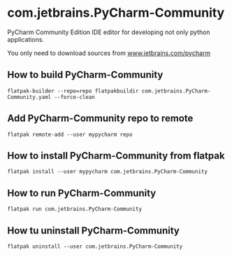 # com.jetbrains.PyCharm-Community

PyCharm Community Edition IDE editor for developing not only python applications.

You only need to download sources from www.jetbrains.com/pycharm

## How to build PyCharm-Community

```
flatpak-builder --repo=repo flatpakbuildir com.jetbrains.PyCharm-Community.yaml --force-clean
```

## Add PyCharm-Community repo to remote

```
flatpak remote-add --user mypycharm repo
```

## How to install PyCharm-Community from flatpak

```
flatpak install --user mypycharm com.jetbrains.PyCharm-Community
```

## How to run PyCharm-Community

```
flatpak run com.jetbrains.PyCharm-Community
```

## How tu uninstall PyCharm-Community

```
flatpak uninstall --user com.jetbrains.PyCharm-Community
```

